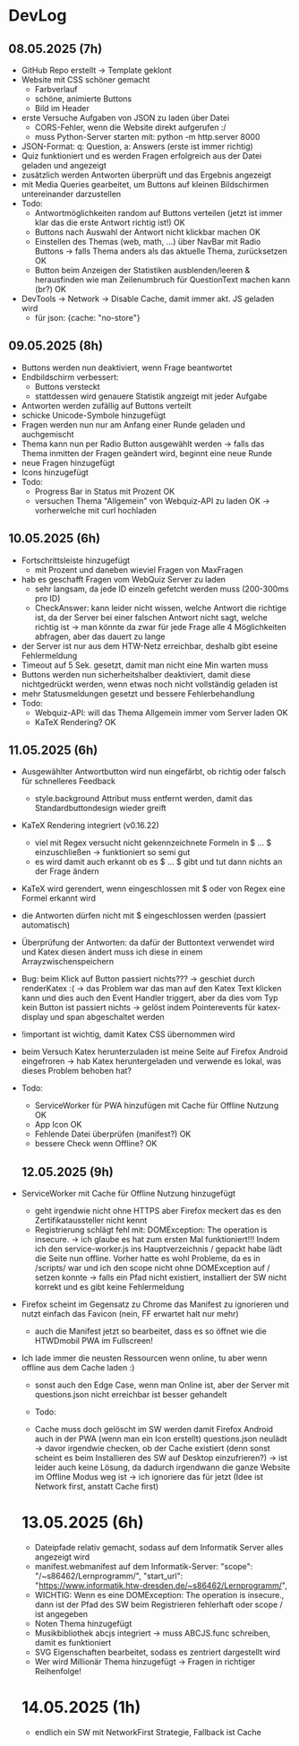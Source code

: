 # DevLog

## 08.05.2025 (7h)

- GitHub Repo erstellt -> Template geklont
- Website mit CSS schöner gemacht
  - Farbverlauf
  - schöne, animierte Buttons
  - Bild im Header
- erste Versuche Aufgaben von JSON zu laden über Datei
  - CORS-Fehler, wenn die Website direkt aufgerufen :/
  - muss Python-Server starten mit: python -m http.server 8000
- JSON-Format: q: Question, a: Answers (erste ist immer richtig)
- Quiz funktioniert und es werden Fragen erfolgreich aus der Datei geladen und angezeigt
- zusätzlich werden Antworten überprüft und das Ergebnis angezeigt
- mit Media Queries gearbeitet, um Buttons auf kleinen Bildschirmen untereinander darzustellen
- Todo: 
  - Antwortmöglichkeiten random auf Buttons verteilen (jetzt ist immer klar das die erste Antwort richtig ist!) OK
  - Buttons nach Auswahl der Antwort nicht klickbar machen OK
  - Einstellen des Themas (web, math, ...) über NavBar mit Radio Buttons -> falls Thema anders als das aktuelle Thema, zurücksetzen OK
  - Button beim Anzeigen der Statistiken ausblenden/leeren & herausfinden wie man Zeilenumbruch für QuestionText machen kann (br?) OK
- DevTools -> Network -> Disable Cache, damit immer akt. JS geladen wird
  - für json: {cache: "no-store"}

## 09.05.2025 (8h)

- Buttons werden nun deaktiviert, wenn Frage beantwortet
- Endbildschirm verbessert: 
  - Buttons versteckt
  - stattdessen wird genauere Statistik angzeigt mit jeder Aufgabe
- Antworten werden zufällig auf Buttons verteilt
- schicke Unicode-Symbole hinzugefügt
- Fragen werden nun nur am Anfang einer Runde geladen und auchgemischt
- Thema kann nun per Radio Button ausgewählt werden
  -> falls das Thema inmitten der Fragen geändert wird, beginnt eine neue Runde
- neue Fragen hinzugefügt
- Icons hinzugefügt
- Todo:
  - Progress Bar in Status mit Prozent OK
  - versuchen Thema "Allgemein" von Webquiz-API zu laden OK -> vorherwelche mit curl hochladen

## 10.05.2025 (6h)

- Fortschrittsleiste hinzugefügt
  - mit Prozent und daneben wieviel Fragen von MaxFragen
- hab es geschafft Fragen vom WebQuiz Server zu laden
  - sehr langsam, da jede ID einzeln gefetcht werden muss (200-300ms pro ID)
  - CheckAnswer: kann leider nicht wissen, welche Antwort die richtige ist, da der Server bei einer falschen Antwort nicht sagt, welche richtig ist
  -> man könnte da zwar für jede Frage alle 4 Möglichkeiten abfragen, aber das dauert zu lange
- der Server ist nur aus dem HTW-Netz erreichbar, deshalb gibt eseine Fehlermeldung
- Timeout auf 5 Sek. gesetzt, damit man nicht eine Min warten muss
- Buttons werden nun sicherheitshalber deaktiviert, damit diese nichtgedrückt werden, wenn etwas noch nicht vollständig geladen ist
- mehr Statusmeldungen gesetzt und bessere Fehlerbehandlung
- Todo:
  - Webquiz-API: will das Thema Allgemein immer vom Server laden OK
  - KaTeX Rendering? OK

## 11.05.2025 (6h)

- Ausgewählter Antwortbutton wird nun eingefärbt, ob richtig oder falsch für schnelleres Feedback
  - style.background Attribut muss entfernt werden, damit das Standardbuttondesign wieder greift
- KaTeX Rendering integriert (v0.16.22)
  - viel mit Regex versucht nicht gekennzeichnete Formeln in \$ ... \$ einzuschließen -> funktioniert so semi gut
  - es wird damit auch erkannt ob es $ ... $ gibt und tut dann nichts an der Frage ändern
- KaTeX wird gerendert, wenn eingeschlossen mit $ oder von Regex eine Formel erkannt wird
- die Antworten dürfen nicht mit $ eingeschlossen werden (passiert automatisch)
- Überprüfung der Antworten: da dafür der Buttontext verwendet wird und Katex diesen ändert muss ich diese in einem Arrayzwischenspeichern
- Bug: beim Klick auf Button passiert nichts??? -> geschiet durch renderKatex :(
  -> das Problem war das man auf den Katex Text klicken kann und dies auch den Event Handler triggert, aber da dies vom Typ kein Button ist passiert nichts
  -> gelöst indem Pointerevents für katex-display und span abgeschaltet werden
- !important ist wichtig, damit Katex CSS übernommen wird
- beim Versuch Katex herunterzuladen ist meine Seite auf Firefox Android eingefroren -> hab Katex heruntergeladen und verwende es lokal, was dieses Problem behoben hat?

- Todo:
  - ServiceWorker für PWA hinzufügen mit Cache für Offline Nutzung OK
  - App Icon OK
  - Fehlende Datei überprüfen (manifest?) OK
  - bessere Check wenn Offline? OK

  ## 12.05.2025 (9h)

- ServiceWorker mit Cache für Offline Nutzung hinzugefügt
  - geht irgendwie nicht ohne HTTPS aber Firefox meckert das es den Zertifikataussteller nicht kennt
  - Registrierung schlägt fehl mit: DOMException: The operation is insecure.
  -> ich glaube es hat zum ersten Mal funktioniert!!! Indem ich den service-worker.js ins Hauptverzeichnis / gepackt habe lädt die Seite nun offline. Vorher hatte es wohl Probleme, da es in /scripts/ war und ich den scope nicht ohne DOMException auf / setzen konnte
  -> falls ein Pfad nicht existiert, installiert der SW nicht korrekt und es gibt keine Fehlermeldung
- Firefox scheint im Gegensatz zu Chrome das Manifest zu ignorieren und nutzt einfach das Favicon (nein, FF erwartet halt nur mehr)
  - auch die Manifest jetzt so bearbeitet, dass es so öffnet wie die HTWDmobil PWA im Fullscreen!
- Ich lade immer die neusten Ressourcen wenn online, tu aber wenn offline aus dem Cache laden :)
  - sonst auch den Edge Case, wenn man Online ist, aber der Server mit questions.json nicht erreichbar ist besser gehandelt

  - Todo:
   - Cache muss doch gelöscht im SW werden damit Firefox Android auch in der PWA (wenn man ein Icon erstellt) questions.json neulädt
   -> davor irgendwie checken, ob der Cache existiert (denn sonst scheint es beim Installieren des SW auf Desktop einzufrieren?)
   -> ist leider auch keine Lösung, da dadurch irgendwann die ganze Website im Offline Modus weg ist
   -> ich ignoriere das für jetzt (Idee ist Network first, anstatt Cache first)

  # 13.05.2025 (6h)

  - Dateipfade relativ gemacht, sodass auf dem Informatik Server alles angezeigt wird
  - manifest.webmanifest auf dem Informatik-Server:
   "scope": "/~s86462/Lernprogramm/",
   "start_url": "https://www.informatik.htw-dresden.de/~s86462/Lernprogramm/",
  - WICHTIG: Wenn es eine DOMException: The operation is insecure., dann ist der Pfad des SW beim Registrieren fehlerhaft oder scope / ist angegeben
  - Noten Thema hinzugefügt
  - Musikbibliothek abcjs integriert -> muss ABCJS.func schreiben, damit es funktioniert
  - SVG Eigenschaften bearbeitet, sodass es zentriert dargestellt wird
  - Wer wird Millionär Thema hinzugefügt -> Fragen in richtiger Reihenfolge!

  # 14.05.2025 (1h)

  - endlich ein SW mit NetworkFirst Strategie, Fallback ist Cache